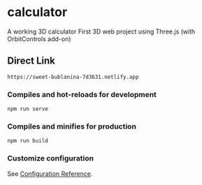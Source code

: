 # calculator
A working 3D calculator
First 3D web project using Three.js (with OrbitControls add-on)

## Direct Link
```
https://sweet-bublanina-7d3631.netlify.app
```

### Compiles and hot-reloads for development
```
npm run serve
```

### Compiles and minifies for production
```
npm run build
```
### Customize configuration
See [Configuration Reference](https://cli.vuejs.org/config/).
